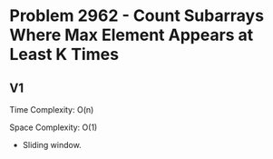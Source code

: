 # Problem 2962 - Count Subarrays Where Max Element Appears at Least K Times

## V1

Time Complexity: O(n)

Space Complexity: O(1)

- Sliding window.
